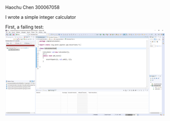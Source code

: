 Haochu Chen
300067058

I wrote a simple integer calculator


First, a failing test:
![first_fail](img/first_fail.png)



